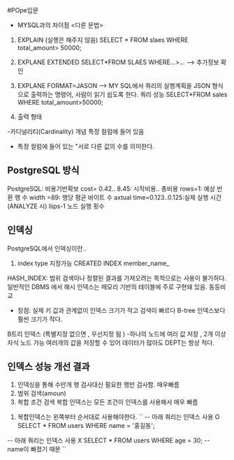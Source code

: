 #POpe입문
- MYSQL과의 차이점 
<다른 문법>
1. EXPLAIN (실행은 해주지 않음)
   SELECT * FROM slaes WHERE total_amount> 50000; 
2. EXPLANE EXTENDED 
SELECT*FROM SLAES WHERE...>... --> 추가정보 확인 
3. EXPLANE FORMAT=JASON --> MY SQL에서 쿼리의 실행계획을 JSON 형식으로 출력하는 명령어, 사람이 읽기 쉽도록 한다. 쿼리 성능 
SELECT*FROM sales WHERE total_amount>50000; 

4. 출력 형태 


-카디널리티(Cardinality) 개념
특정 컬럼에 들어 있음

*  특정 컬럼에 들어 있는 "서로 다른 값의 수를 의미한다. 
 ## PostgreSQL 방식
 PostgreSQL: 비용기반확보
 cost= 0.42.. 8.45: 시작비용.. 총비용
 rows=1: 예상 반환 행 수 
 width =89: 행당 평균  바이트 수 
 axtual time=0.123..0.125:실제 실행 시간(ANALYZE 시)
 liips-1 노드 실행 횟수 

 ## 인덱싱 
 PostgreSQL에서 인덱싱이란..
 1. index type 지정가능
 CREATED INDEX member_name_

HASH_INDEX: 범위 검색이나 정렬된 결과를 가져오려는 목적으로는 사용이 불가하다. 일반적인 DBMS 에서 해시 인덱스는 메모리 기반의 테이블에 주로 구현돼 있음. 동등비교 
- 장점: 실제 키 값과 관계없이 인덱스 크기가 작고 검색이 빠르다 B-tree 인덱스보다 훨씬 크기가 작다. 

B트리 인덱스 (특별지정 없으면 , 우선지정 됨 )
-하나의 노드에 여러 값 저장 , 2개 이상 자식 노드 가능 
여러개의 값을 저장할 수 있어 데이터가 많아도 DEPT는 항상 적다. 

## 인덱스 성능 개선 결과 
1. 인덱싱을 통해 수만개 행 검사대신 필요한 행만 검사함. 매우빠름 
2. 범위 검색(amoun) 
3. 복합 조건 검색  복합 인덱스는 모든 조건이 인덱스를 사용해서 매우 빠름 
 1) 복합인덱스는 왼쪽부터 순서대로 사용해야한다. 
 ``
 -- 아래 쿼리는 인덱스 사용 O
SELECT * FROM users WHERE name = '홍길동';

-- 아래 쿼리는 인덱스 사용 X
SELECT * FROM users WHERE age = 30;  -- name이 빠졌기 때문
 ``

